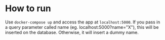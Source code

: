 # How to run
Use `docker-compose up` and access the app at `localhost:5000`.
If you pass in a query parameter called name (eg. localhost:5000?name="X"), this will be inserted on the database. Otherwise, it will insert a dummy name.

